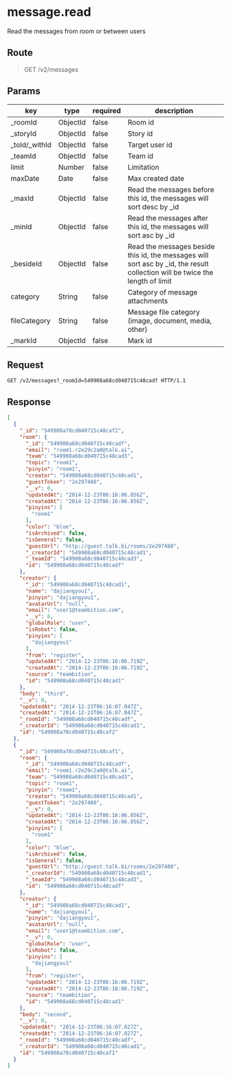 # message.read

Read the messages from room or between users

## Route
> GET /v2/messages

## Params
| key            | type               | required | description |
| -------------- | ------------------ | -------- | ------------ |
| _roomId        | ObjectId           | false    | Room id  |
| _storyId       | ObjectId           | false    | Story id |
| _toId/_withId  | ObjectId           | false    | Target user id |
| _teamId        | ObjectId           | false    | Team id    |
| limit          | Number             | false    | Limitation |
| maxDate        | Date               | false    | Max created date |
| _maxId         | ObjectId           | false    | Read the messages before this id, the messages will sort desc by _id      |
| _minId         | ObjectId           | false    | Read the messages after this id, the messages will sort asc by _id        |
| _besideId      | ObjectId           | false    | Read the messages beside this id, the messages will sort asc by _id, the result collection will be twice the length of limit |
| category       | String             | false    | Category of message attachments                                           |
| fileCategory   | String             | false    | Message file category (image, document, media, other)                     |
| _markId        | ObjectId           | false    | Mark id                                                                    |

## Request
```
GET /v2/messages?_roomId=549908a68cd040715c48cadf HTTP/1.1
```

## Response
```json
[
  {
    "_id": "549908a78cd040715c48caf2",
    "room": {
      "_id": "549908a68cd040715c48cadf",
      "email": "room1.r2e29c2a0@talk.ai",
      "team": "549908a68cd040715c48cad3",
      "topic": "room1",
      "pinyin": "room1",
      "creator": "549908a68cd040715c48cad1",
      "guestToken": "2e297480",
      "__v": 0,
      "updatedAt": "2014-12-23T06:16:06.856Z",
      "createdAt": "2014-12-23T06:16:06.856Z",
      "pinyins": [
        "room1"
      ],
      "color": "blue",
      "isArchived": false,
      "isGeneral": false,
      "guestUrl": "http://guest.talk.bi/rooms/2e297480",
      "_creatorId": "549908a68cd040715c48cad1",
      "_teamId": "549908a68cd040715c48cad3",
      "id": "549908a68cd040715c48cadf"
    },
    "creator": {
      "_id": "549908a68cd040715c48cad1",
      "name": "dajiangyou1",
      "pinyin": "dajiangyou1",
      "avatarUrl": "null",
      "email": "user1@teambition.com",
      "__v": 0,
      "globalRole": "user",
      "isRobot": false,
      "pinyins": [
        "dajiangyou1"
      ],
      "from": "register",
      "updatedAt": "2014-12-23T06:16:06.719Z",
      "createdAt": "2014-12-23T06:16:06.719Z",
      "source": "teambition",
      "id": "549908a68cd040715c48cad1"
    },
    "body": "third",
    "__v": 0,
    "updatedAt": "2014-12-23T06:16:07.047Z",
    "createdAt": "2014-12-23T06:16:07.047Z",
    "_roomId": "549908a68cd040715c48cadf",
    "_creatorId": "549908a68cd040715c48cad1",
    "id": "549908a78cd040715c48caf2"
  },
  {
    "_id": "549908a78cd040715c48caf1",
    "room": {
      "_id": "549908a68cd040715c48cadf",
      "email": "room1.r2e29c2a0@talk.ai",
      "team": "549908a68cd040715c48cad3",
      "topic": "room1",
      "pinyin": "room1",
      "creator": "549908a68cd040715c48cad1",
      "guestToken": "2e297480",
      "__v": 0,
      "updatedAt": "2014-12-23T06:16:06.856Z",
      "createdAt": "2014-12-23T06:16:06.856Z",
      "pinyins": [
        "room1"
      ],
      "color": "blue",
      "isArchived": false,
      "isGeneral": false,
      "guestUrl": "http://guest.talk.bi/rooms/2e297480",
      "_creatorId": "549908a68cd040715c48cad1",
      "_teamId": "549908a68cd040715c48cad3",
      "id": "549908a68cd040715c48cadf"
    },
    "creator": {
      "_id": "549908a68cd040715c48cad1",
      "name": "dajiangyou1",
      "pinyin": "dajiangyou1",
      "avatarUrl": "null",
      "email": "user1@teambition.com",
      "__v": 0,
      "globalRole": "user",
      "isRobot": false,
      "pinyins": [
        "dajiangyou1"
      ],
      "from": "register",
      "updatedAt": "2014-12-23T06:16:06.719Z",
      "createdAt": "2014-12-23T06:16:06.719Z",
      "source": "teambition",
      "id": "549908a68cd040715c48cad1"
    },
    "body": "second",
    "__v": 0,
    "updatedAt": "2014-12-23T06:16:07.027Z",
    "createdAt": "2014-12-23T06:16:07.027Z",
    "_roomId": "549908a68cd040715c48cadf",
    "_creatorId": "549908a68cd040715c48cad1",
    "id": "549908a78cd040715c48caf1"
  }
]
```
